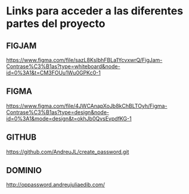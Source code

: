 # Links para acceder a las diferentes partes del proyecto

## FIGJAM
https://www.figma.com/file/sazL8KsIbhFBLa1YcvxwrQ/FigJam-Contrase%C3%B1as?type=whiteboard&node-id=0%3A1&t=CM3FOUu1Wu0GPKc0-1

## FIGMA
https://www.figma.com/file/4JWCAnapXoJb8kChBLTOyh/Figma-Contrase%C3%B1as?type=design&node-id=0%3A1&mode=design&t=okhJb0QvsEvpdfKG-1

## GITHUB
https://github.com/AndreuJL/create_password.git

## DOMINIO
http://oppassword.andreujuliaedib.com/

